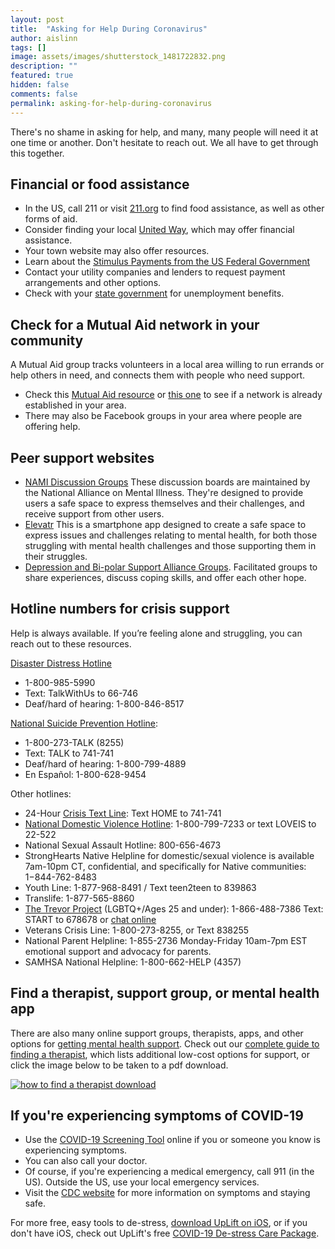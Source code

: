 ```yaml
---
layout: post
title:  "Asking for Help During Coronavirus"
author: aislinn
tags: []
image: assets/images/shutterstock_1481722832.png
description: ""
featured: true
hidden: false
comments: false
permalink: asking-for-help-during-coronavirus
---
```


There's no shame in asking for help, and many, many people will need it at one time or another. Don't hesitate to reach out. We all have to get through this together. 

## Financial or food assistance
- In the US, call 211 or visit [211.org](http://211.org/) to find food assistance, as well as other forms of aid.
- Consider finding your local [United Way](https://www.unitedway.org/find-your-united-way), which may offer financial assistance.
- Your town website may also offer resources.
- Learn about the [Stimulus Payments from the US Federal Government](https://www.irs.gov/coronavirus-tax-relief-and-economic-impact-payments)
- Contact your utility companies and lenders to request payment arrangements and other options.
- Check with your [state government](https://www.careeronestop.org/LocalHelp/UnemploymentBenefits/Find-Unemployment-Benefits.aspx?newsearch=true) for unemployment benefits.

## Check for a Mutual Aid network in your community
A Mutual Aid group tracks volunteers in a local area willing to run errands or help others in need, and connects them with people who need support.

- Check this [Mutual Aid resource](https://mutualaiddisasterrelief.org/collective-care/) or [this one](https://www.pandemicoflove.com/) to see if a network is already established in your area.
- There may also be Facebook groups in your area where people are offering help.

## Peer support websites
- [NAMI Discussion Groups](https://www.nami.org/Find-Support/Air-App) These discussion boards are maintained by the National Alliance on Mental Illness. They're designed to provide users a safe space to express themselves and their challenges, and receive support from other users.
- [Elevatr](http://www.elevatr.com) This is a smartphone app designed to create a safe space to express issues and challenges relating to mental health, for both those struggling with mental health challenges and those supporting them in their struggles.
- [Depression and Bi-polar Support Alliance Groups](https://www.dbsalliance.org/support/chapters-and-support-groups/online-support-groups/). Facilitated groups to share experiences, discuss coping skills, and offer each other hope.

## Hotline numbers for crisis support
Help is always available. If you’re feeling alone and struggling, you can reach out to these resources.

[Disaster Distress Hotline](https://www.samhsa.gov/find-help/disaster-distress-helpline)
- 1-800-985-5990
- Text: TalkWithUs to 66-746
- Deaf/hard of hearing: 1-800-846-8517

[National Suicide Prevention Hotline](https://suicidepreventionlifeline.org/):
- 1-800-273-TALK (8255)
- Text: TALK to 741-741
- Deaf/hard of hearing: 1-800-799-4889
- En Español: 1-800-628-9454

Other hotlines:
- 24-Hour [Crisis Text Line](https://www.crisistextline.org/): Text HOME to 741-741
- [National Domestic Violence Hotline](https://www.thehotline.org/): 1-800-799-7233 or text LOVEIS to 22-522
- National Sexual Assault Hotline: 800-656-4673
- StrongHearts Native Helpline for domestic/sexual violence is available 7am-10pm CT, confidential, and specifically for Native communities: 1−844-762-8483
- Youth Line: 1-877-968-8491 / Text teen2teen to 839863
- Translife: 1-877-565-8860
- [The Trevor Project](https://www.thetrevorproject.org/get-help-now/) (LGBTQ+/Ages 25 and under): 1-866-488-7386 Text: START to 678678 or [chat online](https://trevorproject.secure.force.com/apex/TrevorChatPreChatForm?endpoint=https%3A%2F%2Ftrevorproject.secure.force.com%2Fapex%2FTrevorChatWaitingScreen%3Flanguage%3D%23deployment_id%3D57241000000LPlc%26org_id%3D00D410000005OLz%26button_id%3D57341000000LTDX%26session_id%3DqiVDn5vfT7xB3g==)
- Veterans Crisis Line: 1-800-273-8255, or Text 838255
- National Parent Helpline: 1-855-2736 Monday-Friday 10am-7pm EST emotional support and advocacy for parents.
- SAMHSA National Helpline: 1-800-662-HELP (4357)

## Find a therapist, support group, or mental health app
There are also many online support groups, therapists, apps, and other options for [getting mental health support](https://mindease.io/). Check out our [complete guide to finding a therapist](https://www.uplift.app/blog/find-a-therapist-ultimate-guide), which lists additional low-cost options for support, or click the image below to be taken to a pdf download.

[![how to find a therapist download][2]][1]

## If you're experiencing symptoms of COVID-19
- Use the [COVID-19 Screening Tool](https://www.apple.com/covid19) online if you or someone you know is experiencing symptoms.
- You can also call your doctor.
- Of course, if you're experiencing a medical emergency, call 911 (in the US). Outside the US, use your local emergency services.
- Visit the [CDC website](https://www.cdc.gov/coronavirus/2019-ncov/index.html) for more information on symptoms and staying safe.

<div class='grey_box'>
For more free, easy tools to de-stress, <a href="https://apps.apple.com/us/app/uplift-depression-anxiety/id1467988544?ls=1">download UpLift on iOS</a>, or if you don't have iOS, check out UpLift's free <a href="https://launch.uplift.app/COVID-19-web?platform=web">COVID-19 De-stress Care Package</a>.
</div>

[1]: https://www.uplift.app/blog/download
[2]: https://www.uplift.app/blog/assets/images/find_a_therapist_sideAd.png
